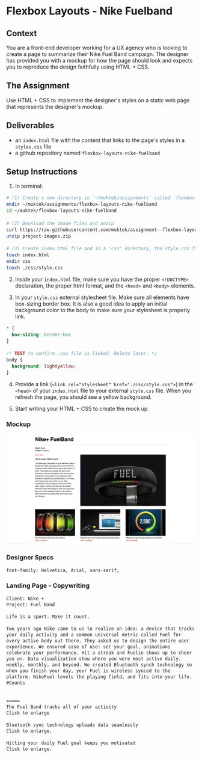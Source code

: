# Flexbox Layouts - Nike Fuelband

## Context

You are a front-end developer working for a UX agency who is looking to create a page to summarize their Nike Fuel Band campaign. The designer has provided you with a mockup for how the page should look and expects you to reproduce the design faithfully using HTML + CSS.

## The Assignment

Use HTML + CSS to implement the designer's styles on a static web page that represents the designer's mockup.

## Deliverables
- an `index.html` file with the content that links to the page's styles in a `styles.css` file
- a github repository named `flexbox-layouts-nike-fuelband`


## Setup Instructions
1. In terminal:
  ```sh
  # (1) Create a new directory in `~/muktek/assignments` called `flexbox-layouts-nike-fuelband` and cd into the project directory
  mkdir ~/muktek/assignments/flexbox-layouts-nike-fuelband
  cd ~/muktek/flexbox-layouts-nike-fuelband

  # (2) Download the image files and unzip
  curl https://raw.githubusercontent.com/muktek/assignment--flexbox-layout-nike-fuelband/master/project-images.zip > project-images.zip
  unzip project-images.zip

  # (3) Create index.html file and in a 'css' directory, the style.css file
  touch index.html
  mkdir css
  touch ./css/style.css
  ```

2. Inside your `index.html` file, make sure you have the proper `<!DOCTYPE>` declaration, the proper html format, and the `<head>` and `<body>` elements.

3. In your `style.css` external stylesheet file. Make sure all elements have box-sizing border box. It is also a good idea to apply an initial background color to the body to make sure your stylesheet is properly link.

  ```css
  * {
    box-sizing: border-box
  }

  /* TEST to confirm .css file is linked. Delete later. */
  body {
    background: lightyellow;
  }
  ```

4. Provide a link (`<link rel="stylesheet" href="./css/style.css">`) in the `<head>` of your `index.html` file to your external `style.css` file. When you refresh the page, you should see a yellow background.

5. Start writing your HTML + CSS to create the mock up.


### Mockup
![nike flexband layout](./mockups/nike-flexband-layout.png)


### Designer Specs
```
font-family: Helvetica, Arial, sans-serif;
```


### Landing Page - Copywriting
```
Client: Nike +
Project: Fuel Band

Life is a sport. Make it count.

Two years ago Nike came to us to realize an idea: a device that tracks your daily activity and a common universal metric called Fuel for every active body out there. They asked us to design the entire user experience. We ensured ease of use: set your goal, animations celebrate your performance. Hit a streak and Fuelie shows up to cheer you on. Data visualization show where you were most active daily, weekly, monthly, and beyond. We created Bluetooth synch technology so when you finish your day, your Fuel is wireless synced to the platform. NikeFuel levels the playing field, and fits into your life. #Counts


=====
The Fuel Band tracks all of your activity
Click to enlarge

Bluetooth sync technology uploads data seamlessly
Click to enlarge.

Hitting your daily Fuel goal keeps you motivated
Click to enlarge.
```
